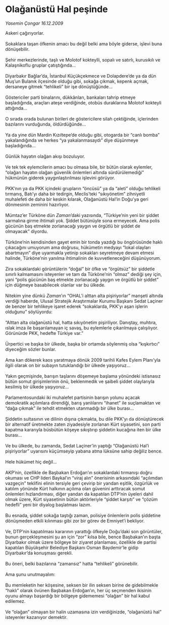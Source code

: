 # Olağanüstü Hal peşinde

*Yasemin Çongar 16.12.2009*

<div class="taraf_structure_2col_1zq">
<div class="margen_n">



 <p>Askeri çağırıyorlar. <br/><br/>Sokaklara taşan öfkenin amacı bu değil belki ama böyle giderse, işlevi buna dönüşebilir. <br/><br/>Şehir merkezlerinde, taşlı ve Molotof kokteylli, sopalı ve satırlı, kurusıkılı ve Kalaşnikoflu gruplar çatıştığında... <br/><br/>Diyarbakır Bağlar’da, İstanbul Küçükçekmece ve Dolapdere’de ya da dün Muş’un Bulanık ilçesinde olduğu gibi, sokağa çıkmak, kepenk açmak, dersaneye gitmek “tehlikeli” bir işe dönüştüğünde... <br/><br/>Göstericiler parti binalarını, dükkânları, bankaları tahrip etmeye başladığında, araçları ateşe verdiğinde, otobüs duraklarına Molotof kokteyli attığında... <br/><br/>O sırada orada bulunan birileri de göstericilere silah çektiğinde, içlerinden bazılarını vurduğunda, öldürdüğünde... <br/><br/>Ya da yine dün Mardin Kızıltepe’de olduğu gibi, otogarda bir “canlı bomba” yakalandığında ve herkes “ya yakalanmasaydı” diye düşünmeye başladığında... <br/><br/>Günlük hayatın olağan akışı bozuluyor. <br/><br/>Ve tek tek eylemcilerin amacı bu olmasa bile, bir bütün olarak eylemler, “olağan hayatın olağan güvenlik önlemleri altında sürdürülemediği” hükmünün giderek yaygınlaştırılması işlevini görüyor. <br/><br/>PKK’nın ya da PKK içindeki grupların “öncüsü” ya da “aleti” olduğu tehlikeli tırmanış, Batı’yı daha bir tedirgin, Meclis’teki “sıkıyönetim” zihniyetli muhalefeti de daha bir keskin kılarak, Olağanüstü Hal’in Doğu’ya geri dönmesinin zeminini hazırlıyor. <br/><br/>Mümtaz’er Türköne dün <i>Zaman</i>’daki yazısında, “Türkiye’nin yeni bir şiddet sarmalına girme ihtimali yok. Şiddet bütünüyle sona ermeyecek. Ama polis gücünün baş etmekte zorlanacağı yaygın ve örgütlü bir şiddet de olmayacak” diyordu. <br/><br/>Türköne’nin kendisinden gayet emin bir tonda yazdığı bu öngörüsünde haklı çıkacağını umuyorum ama doğrusu, hükümetin medyayı “lokal olayları abartmayın” diye uyarmakla yetinip sokakları seyretmeye devam etmesi halinde, Türköne’nin yanılma ihtimalinin de kuvvetleneceğini düşünüyorum. <br/><br/>Zira sokaklardaki görüntülerin “doğal” bir öfke ve “örgütsüz” bir şiddetle sınırlı kalmamasını isteyenler ve tam da Türköne’nin “olmaz” dediği şey için, yani “polis gücünün baş etmekte zorlanacağı yaygın ve örgütlü bir şiddet” için düğmeye basabilecek olanlar var bu ülkede. <br/><br/>Nitekim yine dünkü <i>Zaman</i>’ın “OHAL’i alttan alta pişiriyorlar” manşeti altında verdiği haberde, Ulusal Stratejik Araştırmalar Kurumu Başkanı Sedat Laçiner de benzer bir tehlikeye işaret ederek “sokaklarda, PKK’yı aşan işlerin olduğunu” söylüyordu: <br/><br/>“Alttan alta olağanüstü hal, hatta sıkıyönetim pişiriliyor. Danıştay, muhtıra, ıslak imza ile başarılamayan iç savaş, bu eylemlerle çıkarılmaya çalışılıyor. Görünürde PKK, hedefte Türkiye var.” <br/><br/>Ürpertici ve başka bir ülkede, başka bir ortamda söylenmiş olsa “kışkırtıcı” diyeceğim sözler bunlar. <br/><br/>Ama kan dökerek kaos yaratmaya dönük 2009 tarihli Kafes Eylem Planı’yla ilgili olarak on bir subayın tutuklandığı bir ülkede yaşıyoruz... <br/><br/>Yakın geçmişinde, barışın taşlarını döşemeye başlama yönündeki istisnasız bütün somut girişimlerinin önü, beklenmedik ve şaibeli şiddet olaylarıyla kesilmiş bir ülkede yaşıyoruz... <br/><br/>Parlamentosundaki iki muhalefet partisinin barışın yolunu açacak demokratik açılımlara direndiği, barış yanlılarını “ihanet” ile suçlamaktan ve “dağa çıkmak” ile tehdit etmekten utanmadığı bir ülke burası... <br/><br/>Şiddetin sultasının ve dilinin dışına çıkmakta, bu dile PKK’yı da dönüştürecek bir alternatif üretmekte zaten ziyadesiyle zorlanan Kürt siyasetini, son parti kapatma kararıyla büsbütün köşeye sıkıştırıp şiddetin kucağına iten bir ülke burası... <br/><br/>Ve bu ülkede, bu zamanda, Sedat Laçiner’in yaptığı “Olağanüstü Hal’i pişiriyorlar” uyarısını küçümseyip yabana atma lüksüne sahip değiliz bence. <br/><br/>Hele hükümet hiç değil... <br/><br/>AKP’nin, özellikle de Başbakan Erdoğan’ın sokaklardaki tırmanışı doğru okuması ve CHP lideri Baykal’ın “viraj alın” önerisinin arkasındaki “açılımdan vazgeçin” teklifini elinin tersiyle geri çevirip bir yandan eşitlik, özgürlük ve katılım yönünde Kürt halkının açılıma olan güvenini arttıracak somut önlemleri hızlandırması, diğer yandan da kapatılan DTP’nin üyeleri dahil olmak üzere, Kürt siyasetinin bütün aktörleriyle “şiddet karşıtı” ve “çözüm hedefli” yeni bir diyalog başlatması lazım. <br/><br/>Bu esnada, şiddet sokağa taştığı zaman, polisiye önlemlerin polis şiddetine dönüşmeden etkili kılınması gibi zor bir görev de Emniyet’i bekliyor. <br/><br/>Ve, DTP’nin kapatılması kararının yarattığı öfkeyle Doğu’daki son görüntüler, bunun gerçekleşmesini şu an için “zor” kılsa bile, bence Başbakan’ın başta Diyarbakır olmak üzere bölgeye bir ziyaret planlaması, özellikle de partisi kapatılan Büyükşehir Belediye Başkanı Osman Baydemir’le gidip Diyarbakır’da konuşması gerekli. <br/><br/>Bu öneri, belki bazılarına “zamansız” hatta “tehlikeli” görünebilir. <br/><br/>Ama şunu unutmayalım: <br/><br/>Bu memleketin her köşesine, seksen bir ilin seksen birine de gidebilmekle “haklı” olarak övünen Başbakan Erdoğan’ın, her üç seçmenden ikisinin oyunu almayı başardığı bir bölgeye gidememesi “olağan” bir hal kabul edilemez. <br/><br/>Ve “olağan” olmayan bir halin uzamasına izin verdiğinizde, “olağanüstü hal” isteyenler kazanıyor demektir.</p>
<br/>
<br/>
<br/>



<br/>


<div id="taraf_not">
</div>

</div>


</div>
